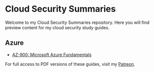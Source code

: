 # Cloud Security Summaries

Welcome to my Cloud Security Summaries repository. Here you will find preview content for my cloud security study guides.

## Azure
- [AZ-900: Microsoft Azure Fundamentals]([https://github.com/404Future/cloud-security-summaries/blob/Azure/AZ-900%3A%20Microsoft%20Azure%20Fundamentals.mdblob/5c7b5cbcbc2fb871bff629026f258e4b2250c2ca/AZ-900%3A%20Microsoft%20Azure%20Fundamentals.md](https://github.com/404Future/cloud-security-summaries/blob/main/AZ-900%3A%20Microsoft%20Azure%20Fundamentals.md))

For full access to PDF versions of these guides, visit my [Patreon](https://www.patreon.com/0xFutureLearning/about).
